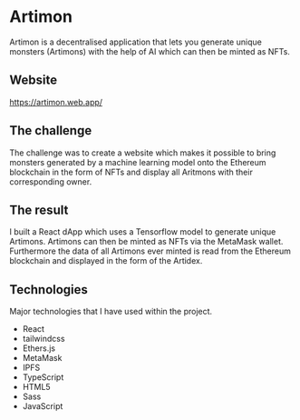 # Artimon

Artimon is a decentralised application that lets you generate unique monsters (Artimons) with the help of AI which can then be minted as NFTs.

## Website

https://artimon.web.app/

## The challenge

The challenge was to create a website which makes it possible to bring monsters generated by a machine learning model onto the Ethereum blockchain in the form of NFTs and display all Aritmons with their corresponding owner.


## The result

I built a React dApp which uses a Tensorflow model to generate unique Artimons. Artimons can then be minted as NFTs via the MetaMask wallet. Furthermore the data of all Artimons ever minted is read from the Ethereum blockchain and displayed in the form of the Artidex.

## Technologies

Major technologies that I have used within the project.

- React
- tailwindcss
- Ethers.js
- MetaMask
- IPFS
- TypeScript
- HTML5
- Sass
- JavaScript
